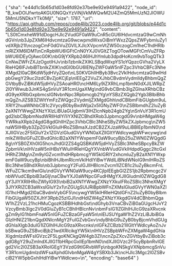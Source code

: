 {
  "sha": "e44d1c5b65d1d03e8fd92e37be9e92e9491a9422",
  "node_id": "B_kwDOIJfwrtoAKGU0NGQxYzViNjVkMWQwM2U4ZmQ5MmUzN2JlOWU5MmU5NDkxYTk0MjI",
  "size": 1787,
  "url": "https://api.github.com/repos/code4lib/2023.code4lib.org/git/blobs/e44d1c5b65d1d03e8fd92e37be9e92e9491a9422",
  "content": "LS0tCmxheW91dDogcHJlc2VudGF0aW9uCnR5cGU6IHdvcmtzaG9wCmNhdGVn\nb3JpZXM6IHdvcmtzaG9wcwpmdWxsOiBmYWxzZQpsZWFybmluZy1vdXRjb21l\nczogCmF0dGVuZGVlLXJlcXVpcmVtZW50czogCm1heC1hdHRlbmRlZXM6IDM1\nCnRpbWU6IGFtCnN0YXJ0VGltZTogOTowMGFtCmVuZFRpbWU6IDEyOjAwcG0K\nbG9jYXRpb246IHJhYmlub3dpdHoKcm9vbTogQTk3CnNwZWFrZXJzOgotIHJv\nbi1zbnlkZXIKLSBqdWxpYS1oYQpzcGVha2VyLXRleHQ6IFJvbiBTbnlkZXIK\ndGl0bGU6IENyZWF0aW5nIFZpc3VhbCBFc3NheXMgd2l0aCBKdW5jdHVyZQot\nLS0KVGhlIHByb3Bvc2VkIHdvcmtzaG9wIHdpbGwgY29uc2lzdCBvZjoKCjEp\nIEEgZ2VuZXJhbCBvdmVydmlldyBhbmQgZGVtbyBvZiBKdW5jdHVyZSAoaHR0\ncHM6Ly9iZXRhLmp1bmN0dXJlLWRpZ2l0YWwub3JnKS4gSnVuY3R1cmUgaXMg\ndG9vbCBmb3IgZGlnaXRhbCBzdG9yeXRlbGxpbmcsIGNvbnNpc3Rpbmcgb2Yg\nYSBzZXQgb2Ygb3BlbiBhbmQgZnJlZSB3ZWItYmFzZWQgc2VydmljZXMgdGhh\ndCBlbmFibGUgbm9uLXRlY2huaWNhbCB1c2VycyB0byBxdWlja2x5IGNyZWF0\nZSBlbmdhZ2luZyB2aXN1YWwgZXNzYXlzLiBUaGUgbmV3IHZlcnNpb24gb2Yg\nSnVuY3R1cmUgd2lsbCBpbmNsdWRlIHdlYi1iYXNlZCBhdXRob3JpbmcgdG9v\nbHMgaW4gYWRkaXRpb24gdG8gdGhlIHZpc3VhbCBlc3NheSByZW5kZXJpbmcg\nZW5naW5lIHByb3ZpZGVkIGluIHRoZSBmaXJzdCB2ZXJzaW9uLiBBIEp1bmN0\ndXJlIGVzc2F5IGluY2x1ZGVzIGludGVyYWN0aXZlIGltYWdlcywgbWFwcywg\ndmlkZW8sIGFuZCBvdGhlciB2aXN1YWxpemF0aW9ucyBjb25uZWN0ZWQgdG8g\nYSB0ZXh0IG5hcnJhdGl2ZS4gQSBKdW5jdHVyZSBlc3NheSBpcyBkZWZpbmVk\nIHVzaW5nIHBsYWluIHRleHQgYXVnbWVudGVkIHdpdGggc2ltcGxlIHRhZ3Mg\nZm9yIGZvcm1hdHRpbmcgYW5kIGRlY2xhcmluZyB2aXN1YWxpemF0aW9ucyBp\nbiBhIHJlbmRlcmVkIHdlYiBwYWdlLiBNdWNoIG9mIHRoZSBlc3NheSBhdXRo\nb3JpbmcgY2FuIGJlIHBlcmZvcm1lZCB1c2luZyBkcmFnLWFuZC1kcm9wIGlu\ndGVyYWN0aW9ucy4KCjIpIEEgbGl2ZS1jb2Rpbmcgc2VnbWVudCBpbiB3aGlj\naCBwYXJ0aWNpcGFudHMgYXJlIGludml0ZWQgdG8gY3JlYXRlIHRoZWlyIG93\nbiB2aXN1YWwgZXNzYXkuIFRoZSBlc3NheXMgY3JlYXRlZCB3aWxsIGluY2x1\nZGUgSUlJRiBpbWFnZXMsIGludGVyYWN0aXZlIG1hcHMgd2l0aCBvdmVybGF5\ncywgYW5kIHRleHQtdGFnZ2luZyB0byBlbmFibGUgaW50ZXJhY3Rpb25zIGJl\ndHdlZW4gZXNzYXkgdGV4dCBhbmQgaW1hZ2VzL21hcHMuCgozKSBBIHdhbGst\ndGhyb3VnaCBvZiB0aGUgcHJvY2VzcyBmb3Igc2V0dGluZyB1cCBhIHBlcnNv\nbmFsIG1lZGlhIHJlcG9zaXRvcnkgZm9yIG1hbmFnaW5nIGFuZCBzaGFyaW5n\nIElJSUYgaW1hZ2VzLiBJbiB0aGlzIHNlZ21lbnQgdXNlcnMgY2FuIGZvbGxv\ndyBhbG9uZyB0byBjcmVhdGUgdGhlaXIgb3duIG1lZGlhIHJlcG9zaXRvcnks\nIGFkZCBzb21lIGltYWdlcyAoZnJvbSBwaG9uZSBvciBjb21wdXRlcikgYW5k\nIHVzZSBpbWFnZXMgaW4gdGhlaXIgdmlzdWFsIGVzc2F5LgoKNCkgQW4gb3Zl\ncnZpZXcvZGVtbyBvZiBob3cgdG8gY29uZmlndXJlIG11bHRpcGxlIEp1bmN0\ndXJlIGVzc2F5cyBpbnRvIGEgd2Vic2l0ZSB3aXRoIGEgY3VzdG9tIGRvbWFp\nbgoKNSkgVXNpbmcgSnVuY3R1cmUgdmlzdWFsaXphdGlvbnMgaW4gYSBXb3Jk\ncHJlc3Mgc2l0ZSBvciB2YW5pbGxhIHdlYiBwYWdlcwo=\n",
  "encoding": "base64"
}
